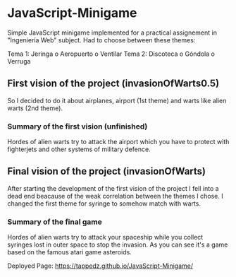 # JavaScript-Minigame

Simple JavaScript minigame implemented for a practical assignement in "Ingeniería Web" subject.
Had to choose between these themes:

Tema 1: Jeringa o Aeropuerto o Ventilar
Tema 2: Discoteca o Góndola o Verruga

## First vision of the project (invasionOfWarts0.5)

So I decided to do it about airplanes, airport (1st theme) and warts like alien warts (2nd theme).

### Summary of the first vision (unfinished)

Hordes of alien warts try to attack the airport which you have to protect with fighterjets and
other systems of military defence.

## Final vision of the project (invasionOfWarts)

After starting the development of the first vision of the project I fell into a dead end beacause
of the weak correlation between the themes I chose. I changed the first theme for syringe to somehow
match with warts.

### Summary of the final game

Hordes of alien warts try to attack your spaceship while you collect syringes lost in outer
space to stop the invasion. As you can see it's a game based on the famous atari game asteroids.

Deployed Page: https://tappedz.github.io/JavaScript-Minigame/
